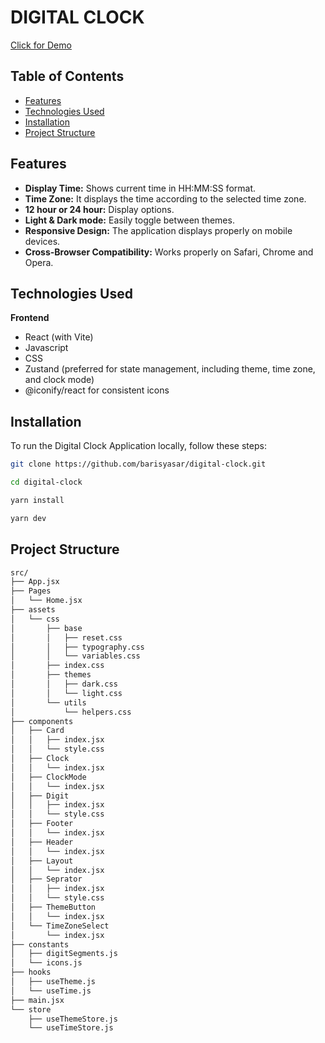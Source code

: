 # DIGITAL CLOCK

[Click for Demo](https://digital-clock-three-psi.vercel.app/)

## Table of Contents

- [Features](#features)
- [Technologies Used](#technologies-used)
- [Installation](#installation)
- [Project Structure](#project-structure)

## Features

- **Display Time:** Shows current time in HH:MM:SS format.
- **Time Zone:** It displays the time according to the selected time zone.
- **12 hour or 24 hour:** Display options.
- **Light & Dark mode:** Easily toggle between themes.
- **Responsive Design:** The application displays properly on mobile devices.
- **Cross-Browser Compatibility:** Works properly on Safari, Chrome and Opera.

## Technologies Used

**Frontend**

- React (with Vite)
- Javascript
- CSS
- Zustand (preferred for state management, including theme, time zone, and clock mode)
- @iconify/react for consistent icons

## Installation

To run the Digital Clock Application locally, follow these steps:

```sh
git clone https://github.com/barisyasar/digital-clock.git
```

```sh
cd digital-clock
```

```sh
yarn install
```

```sh
yarn dev
```

## Project Structure

```sh
src/
├── App.jsx
├── Pages
│   └── Home.jsx
├── assets
│   └── css
│       ├── base
│       │   ├── reset.css
│       │   ├── typography.css
│       │   └── variables.css
│       ├── index.css
│       ├── themes
│       │   ├── dark.css
│       │   └── light.css
│       └── utils
│           └── helpers.css
├── components
│   ├── Card
│   │   ├── index.jsx
│   │   └── style.css
│   ├── Clock
│   │   └── index.jsx
│   ├── ClockMode
│   │   └── index.jsx
│   ├── Digit
│   │   ├── index.jsx
│   │   └── style.css
│   ├── Footer
│   │   └── index.jsx
│   ├── Header
│   │   └── index.jsx
│   ├── Layout
│   │   └── index.jsx
│   ├── Seprator
│   │   ├── index.jsx
│   │   └── style.css
│   ├── ThemeButton
│   │   └── index.jsx
│   └── TimeZoneSelect
│       └── index.jsx
├── constants
│   ├── digitSegments.js
│   └── icons.js
├── hooks
│   ├── useTheme.js
│   └── useTime.js
├── main.jsx
└── store
    ├── useThemeStore.js
    └── useTimeStore.js

```
